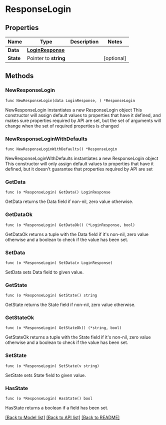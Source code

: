 # ResponseLogin

## Properties

Name | Type | Description | Notes
------------ | ------------- | ------------- | -------------
**Data** | [**LoginResponse**](LoginResponse.md) |  | 
**State** | Pointer to **string** |  | [optional] 

## Methods

### NewResponseLogin

`func NewResponseLogin(data LoginResponse, ) *ResponseLogin`

NewResponseLogin instantiates a new ResponseLogin object
This constructor will assign default values to properties that have it defined,
and makes sure properties required by API are set, but the set of arguments
will change when the set of required properties is changed

### NewResponseLoginWithDefaults

`func NewResponseLoginWithDefaults() *ResponseLogin`

NewResponseLoginWithDefaults instantiates a new ResponseLogin object
This constructor will only assign default values to properties that have it defined,
but it doesn't guarantee that properties required by API are set

### GetData

`func (o *ResponseLogin) GetData() LoginResponse`

GetData returns the Data field if non-nil, zero value otherwise.

### GetDataOk

`func (o *ResponseLogin) GetDataOk() (*LoginResponse, bool)`

GetDataOk returns a tuple with the Data field if it's non-nil, zero value otherwise
and a boolean to check if the value has been set.

### SetData

`func (o *ResponseLogin) SetData(v LoginResponse)`

SetData sets Data field to given value.


### GetState

`func (o *ResponseLogin) GetState() string`

GetState returns the State field if non-nil, zero value otherwise.

### GetStateOk

`func (o *ResponseLogin) GetStateOk() (*string, bool)`

GetStateOk returns a tuple with the State field if it's non-nil, zero value otherwise
and a boolean to check if the value has been set.

### SetState

`func (o *ResponseLogin) SetState(v string)`

SetState sets State field to given value.

### HasState

`func (o *ResponseLogin) HasState() bool`

HasState returns a boolean if a field has been set.


[[Back to Model list]](../README.md#documentation-for-models) [[Back to API list]](../README.md#documentation-for-api-endpoints) [[Back to README]](../README.md)



